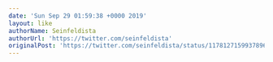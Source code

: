 ```yaml
---
date: 'Sun Sep 29 01:59:38 +0000 2019'
layout: like
authorName: Seinfeldista
authorUrl: 'https://twitter.com/seinfeldista'
originalPost: 'https://twitter.com/seinfeldista/status/1178127159937896449'
---
```

